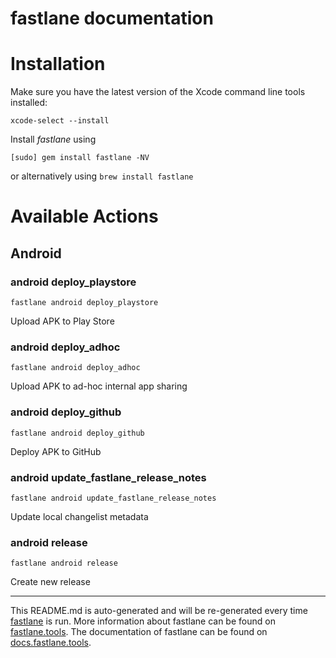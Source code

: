 fastlane documentation
================
# Installation

Make sure you have the latest version of the Xcode command line tools installed:

```
xcode-select --install
```

Install _fastlane_ using
```
[sudo] gem install fastlane -NV
```
or alternatively using `brew install fastlane`

# Available Actions
## Android
### android deploy_playstore
```
fastlane android deploy_playstore
```
Upload APK to Play Store
### android deploy_adhoc
```
fastlane android deploy_adhoc
```
Upload APK to ad-hoc internal app sharing
### android deploy_github
```
fastlane android deploy_github
```
Deploy APK to GitHub
### android update_fastlane_release_notes
```
fastlane android update_fastlane_release_notes
```
Update local changelist metadata
### android release
```
fastlane android release
```
Create new release

----

This README.md is auto-generated and will be re-generated every time [fastlane](https://fastlane.tools) is run.
More information about fastlane can be found on [fastlane.tools](https://fastlane.tools).
The documentation of fastlane can be found on [docs.fastlane.tools](https://docs.fastlane.tools).
